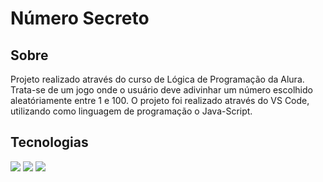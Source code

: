 <h1>Número Secreto</h1>

<h2> Sobre </h2>
<p> Projeto realizado através do curso de Lógica de Programação da Alura. Trata-se de um jogo onde o usuário deve adivinhar um número escolhido aleatóriamente entre 1 e 100. O projeto foi realizado através do VS Code, utilizando como linguagem de programação o Java-Script.</p>

## Tecnologias
<div>
  <img src="https://img.shields.io/badge/HTML-239120?style=for-the-badge&logo=html5&logoColor=white">
  <img src="https://img.shields.io/badge/CSS-239120?&style=for-the-badge&logo=css3&logoColor=white">
  <img src="https://img.shields.io/badge/JavaScript-F7DF1E?style=for-the-badge&logo=javascript&logoColor=black">
</div>

